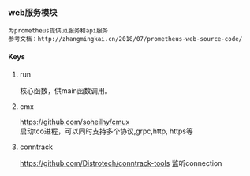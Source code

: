 ### web服务模块
    为prometheus提供ui服务和api服务
    参考文档：http://zhangmingkai.cn/2018/07/prometheus-web-source-code/
    
    
#### Keys

1. run

    核心函数，供main函数调用。    
   
2. cmx

    https://github.com/soheilhy/cmux    
    启动tco进程，可以同时支持多个协议,grpc,http, https等    

3. conntrack
    
    https://github.com/Distrotech/conntrack-tools
    监听connection